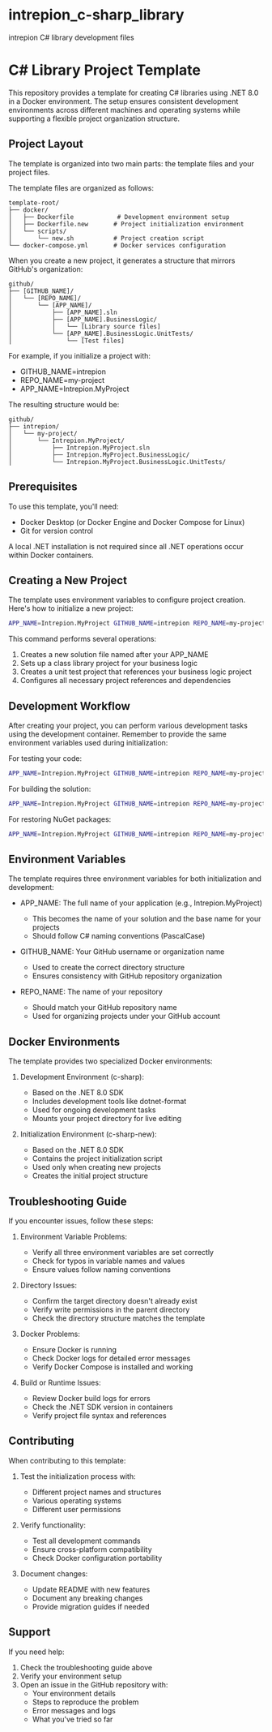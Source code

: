 # intrepion_c-sharp_library
intrepion C# library development files

# C# Library Project Template

This repository provides a template for creating C# libraries using .NET 8.0 in a Docker environment. The setup ensures consistent development environments across different machines and operating systems while supporting a flexible project organization structure.

## Project Layout

The template is organized into two main parts: the template files and your project files.

The template files are organized as follows:
```
template-root/
├── docker/
│   ├── Dockerfile            # Development environment setup
│   ├── Dockerfile.new       # Project initialization environment
│   └── scripts/
│       └── new.sh           # Project creation script
└── docker-compose.yml       # Docker services configuration
```

When you create a new project, it generates a structure that mirrors GitHub's organization:
```
github/
├── [GITHUB_NAME]/
│   └── [REPO_NAME]/
│       └── [APP_NAME]/
│           ├── [APP_NAME].sln
│           ├── [APP_NAME].BusinessLogic/
│           │   └── [Library source files]
│           └── [APP_NAME].BusinessLogic.UnitTests/
│               └── [Test files]
```

For example, if you initialize a project with:
- GITHUB_NAME=intrepion
- REPO_NAME=my-project
- APP_NAME=Intrepion.MyProject

The resulting structure would be:
```
github/
├── intrepion/
│   └── my-project/
│       └── Intrepion.MyProject/
│           ├── Intrepion.MyProject.sln
│           ├── Intrepion.MyProject.BusinessLogic/
│           └── Intrepion.MyProject.BusinessLogic.UnitTests/
```

## Prerequisites

To use this template, you'll need:
- Docker Desktop (or Docker Engine and Docker Compose for Linux)
- Git for version control

A local .NET installation is not required since all .NET operations occur within Docker containers.

## Creating a New Project

The template uses environment variables to configure project creation. Here's how to initialize a new project:

```bash
APP_NAME=Intrepion.MyProject GITHUB_NAME=intrepion REPO_NAME=my-project docker compose run --rm c-sharp-new
```

This command performs several operations:
1. Creates a new solution file named after your APP_NAME
2. Sets up a class library project for your business logic
3. Creates a unit test project that references your business logic project
4. Configures all necessary project references and dependencies

## Development Workflow

After creating your project, you can perform various development tasks using the development container. Remember to provide the same environment variables used during initialization:

For testing your code:
```bash
APP_NAME=Intrepion.MyProject GITHUB_NAME=intrepion REPO_NAME=my-project docker compose run --rm c-sharp dotnet test
```

For building the solution:
```bash
APP_NAME=Intrepion.MyProject GITHUB_NAME=intrepion REPO_NAME=my-project docker compose run --rm c-sharp dotnet build
```

For restoring NuGet packages:
```bash
APP_NAME=Intrepion.MyProject GITHUB_NAME=intrepion REPO_NAME=my-project docker compose run --rm c-sharp dotnet restore
```

## Environment Variables

The template requires three environment variables for both initialization and development:

- APP_NAME: The full name of your application (e.g., Intrepion.MyProject)
  - This becomes the name of your solution and the base name for your projects
  - Should follow C# naming conventions (PascalCase)
  
- GITHUB_NAME: Your GitHub username or organization name
  - Used to create the correct directory structure
  - Ensures consistency with GitHub repository organization
  
- REPO_NAME: The name of your repository
  - Should match your GitHub repository name
  - Used for organizing projects under your GitHub account

## Docker Environments

The template provides two specialized Docker environments:

1. Development Environment (c-sharp):
   - Based on the .NET 8.0 SDK
   - Includes development tools like dotnet-format
   - Used for ongoing development tasks
   - Mounts your project directory for live editing

2. Initialization Environment (c-sharp-new):
   - Based on the .NET 8.0 SDK
   - Contains the project initialization script
   - Used only when creating new projects
   - Creates the initial project structure

## Troubleshooting Guide

If you encounter issues, follow these steps:

1. Environment Variable Problems:
   - Verify all three environment variables are set correctly
   - Check for typos in variable names and values
   - Ensure values follow naming conventions

2. Directory Issues:
   - Confirm the target directory doesn't already exist
   - Verify write permissions in the parent directory
   - Check the directory structure matches the template

3. Docker Problems:
   - Ensure Docker is running
   - Check Docker logs for detailed error messages
   - Verify Docker Compose is installed and working

4. Build or Runtime Issues:
   - Review Docker build logs for errors
   - Check the .NET SDK version in containers
   - Verify project file syntax and references

## Contributing

When contributing to this template:

1. Test the initialization process with:
   - Different project names and structures
   - Various operating systems
   - Different user permissions

2. Verify functionality:
   - Test all development commands
   - Ensure cross-platform compatibility
   - Check Docker configuration portability

3. Document changes:
   - Update README with new features
   - Document any breaking changes
   - Provide migration guides if needed

## Support

If you need help:
1. Check the troubleshooting guide above
2. Verify your environment setup
3. Open an issue in the GitHub repository with:
   - Your environment details
   - Steps to reproduce the problem
   - Error messages and logs
   - What you've tried so far
